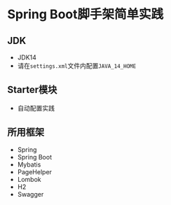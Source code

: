 # Spring Boot脚手架简单实践
## JDK
- JDK14
- 请在`settings.xml`文件内配置`JAVA_14_HOME`
## Starter模块
- 自动配置实践
## 所用框架
- Spring
- Spring Boot
- Mybatis
- PageHelper
- Lombok
- H2
- Swagger

